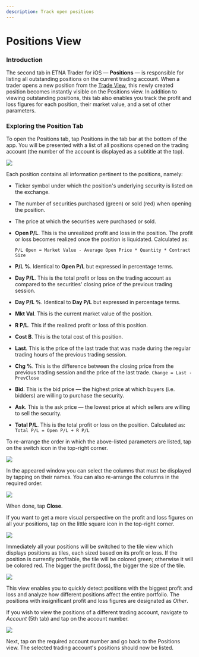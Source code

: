 ```yaml
---
description: Track open positions
---
```


# Positions View

### Introduction

The second tab in ETNA Trader for iOS — **Positions** — is responsible for listing all outstanding positions on the current trading account. When a trader opens a new position from the [Trade View](quotes-view/trade-view/), this newly created position becomes instantly visible on the Positions view. In addition to viewing outstanding positions, this tab also enables you track the profit and loss figures for each position, their market value, and a set of other parameters.

### Exploring the Position Tab

To open the Positions tab, tap Positions in the tab bar at the bottom of the app. You will be presented with a list of all positions opened on the trading account \(the number of the account is displayed as a subtitle at the top\).

![](../../.gitbook/assets/img_0009_iphonexspacegrey_portrait2.png)

Each position contains all information pertinent to the positions, namely:

* Ticker symbol under which the position's underlying security is listed on the exchange.
* The number of securities purchased \(green\) or sold \(red\) when opening the position.
* The price at which the securities were purchased or sold.
* **Open P/L**. This is the unrealized profit and loss in the position. The profit or loss becomes realized once the position is liquidated. Calculated as:

  `P/L Open = Market Value - Average Open Price * Quantity * Contract Size`

* **P/L %**. Identical to **Open P/L** but expressed in percentage terms.
* **Day P/L**. This is the total profit or loss on the trading account as compared to the securities' closing price of the previous trading session.
* **Day P/L %**. Identical to **Day P/L** but expressed in percentage terms.
* **Mkt Val**. This is the current market value of the position.
* **R P/L**. This if the realized profit or loss of this position.
* **Cost B**. This is the total cost of this position.
* **Last**. This is the price of the last trade that was made during the regular trading hours of the previous trading session.
* **Chg %**. This is the difference between the closing price from the previous trading session and the price of the last trade. `Change = Last - PrevClose`
* **Bid**. This is the bid price — the highest price at which buyers \(i.e. bidders\) are willing to purchase the security.
* **Ask**. This is the ask price — the lowest price at which sellers are willing to sell the security.
* **Total P/L**. This is the total profit or loss on the position. Calculated as: `Total P/L = Open P/L + R P/L`

To re-arrange the order in which the above-listed parameters are listed, tap on the switch icon in the top-right corner.

![](../../.gitbook/assets/img_0009_iphonexspacegrey_portrait.png)

In the appeared window you can select the columns that must be displayed by tapping on their names. You can also re-arrange the columns in the required order.

![](../../.gitbook/assets/img_674aed78d5d7-1_iphonexspacegrey_portrait.png)

When done, tap **Close**.

If you want to get a more visual perspective on the profit and loss figures on all your positions, tap on the little square icon in the top-right corner.

![](../../.gitbook/assets/img_0009_iphonexspacegrey_portrait3.png)

Immediately all your positions will be switched to the tile view which displays positions as tiles, each sized based on its profit or loss. If the position is currently profitable, the tile will be colored green; otherwise it will be colored red. The bigger the profit \(loss\), the bigger the size of the tile.

![](../../.gitbook/assets/img_0a6db40cd400-1_iphonexspacegrey_portrait%20%281%29.png)

This view enables you to quickly detect positions with the biggest profit and loss and analyze how different positions affect the entire portfolio. The positions with insignificant profit and loss figures are designated as _Other_.

If you wish to view the positions of a different trading account, navigate to _Account_ \(5th tab\) and tap on the account number. 

![](../../.gitbook/assets/img_d274947473bf-1_iphonexspacegrey_portrait.png)

Next, tap on the required account number and go back to the Positions view. The selected trading account's positions should now be listed.

